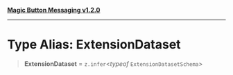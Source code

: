 [**Magic Button Messaging v1.2.0**](../README.md)

***

# Type Alias: ExtensionDataset

> **ExtensionDataset** = `z.infer`\<*typeof* `ExtensionDatasetSchema`\>
